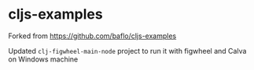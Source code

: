 # cljs-examples

Forked from https://github.com/baflo/cljs-examples

Updated `clj-figwheel-main-node` project to run it with figwheel and Calva on Windows machine
